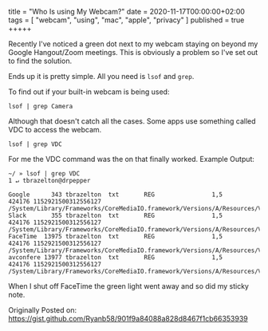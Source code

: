 title = "Who Is using My Webcam?"
date = 2020-11-17T00:00:00+02:00
tags = [
    "webcam",
    "using",
    "mac",
    "apple",
    "privacy"
]
published = true
+++++

Recently I've noticed a green dot next to my webcam staying on beyond my Google Hangout/Zoom meetings. This is obviously a problem so I've set out to find the solution.

Ends up it is pretty simple. All you need is `lsof` and `grep`.

To find out if your built-in webcam is being used:

```
lsof | grep Camera
```

Although that doesn't catch all the cases. Some apps use something called VDC to access the webcam.

```
lsof | grep VDC
```

For me the VDC command was the on that finally worked. Example Output:

```
~/ » lsof | grep VDC                                                                                                                                       1 ↵ tbrazelton@drpepper

Google      343 tbrazelton  txt       REG                1,5       424176 1152921500312556127 /System/Library/Frameworks/CoreMediaIO.framework/Versions/A/Resources/VDC.plugin/Contents/MacOS/VDC
Slack       355 tbrazelton  txt       REG                1,5       424176 1152921500312556127 /System/Library/Frameworks/CoreMediaIO.framework/Versions/A/Resources/VDC.plugin/Contents/MacOS/VDC
FaceTime  13975 tbrazelton  txt       REG                1,5       424176 1152921500312556127 /System/Library/Frameworks/CoreMediaIO.framework/Versions/A/Resources/VDC.plugin/Contents/MacOS/VDC
avconfere 13977 tbrazelton  txt       REG                1,5       424176 1152921500312556127 /System/Library/Frameworks/CoreMediaIO.framework/Versions/A/Resources/VDC.plugin/Contents/MacOS/VDC
```

When I shut off FaceTime the green light went away and so did my sticky note.

Originally Posted on: https://gist.github.com/Ryanb58/901f9a84088a828d8467f1cb66353939